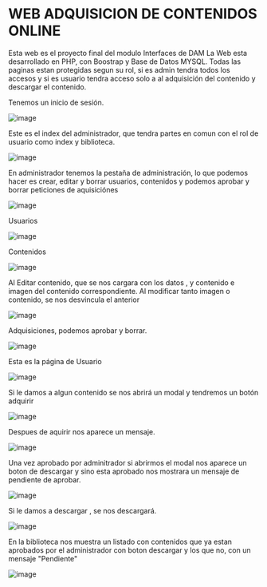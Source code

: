 # WEB ADQUISICION DE CONTENIDOS ONLINE
Esta web es el proyecto final del modulo Interfaces de DAM
La Web esta desarrollado en PHP, con Boostrap y Base de Datos MYSQL. Todas las paginas estan protegidas segun su rol, si es admin tendra todos los accesos y si es usuario tendra acceso solo a al adquisición del contenido y descargar el contenido.

Tenemos un inicio de sesión.

![image](https://github.com/FA90N/MARKETPLACE/assets/123337463/a538172d-5920-4705-8e75-4a77a6b6aa0b)

Este es el index del administrador, que tendra partes en comun con el rol de usuario como index y biblioteca.

![image](https://github.com/FA90N/MARKETPLACE/assets/123337463/55559e94-b25a-4f0b-900e-45f7f55421bf)

En administrador tenemos la pestaña de administración, lo que podemos hacer es crear, editar y borrar usuarios, contenidos y podemos aprobar y borrar peticiones de aquisiciónes

![image](https://github.com/FA90N/MARKETPLACE/assets/123337463/ab5397dd-30e1-432d-996a-535e739c6978)

Usuarios

![image](https://github.com/FA90N/MARKETPLACE/assets/123337463/9e35abba-8c12-4c84-a546-ddc719a8d005)

Contenidos

![image](https://github.com/FA90N/MARKETPLACE/assets/123337463/e3309123-b354-4ea0-86b4-8f7a2ec55f6e)

Al Editar contenido, que se nos cargara con los datos , y contenido e imagen del contenido correspondiente. Al modificar tanto imagen o contenido, se nos desvincula el anterior

![image](https://github.com/FA90N/MARKETPLACE/assets/123337463/5c26df18-52e8-4e7c-b781-46c6664e850d)

Adquisiciones, podemos aprobar y borrar.

![image](https://github.com/FA90N/MARKETPLACE/assets/123337463/962c283c-be2a-4266-ba5a-6ac0649dc80a)

Esta es la página de Usuario

![image](https://github.com/FA90N/MARKETPLACE/assets/123337463/0e164773-0f30-46d6-a680-e16c1b9d20b7)

Si le damos a algun contenido se nos abrirá un modal y tendremos un botón adquirir

![image](https://github.com/FA90N/MARKETPLACE/assets/123337463/0d3fc693-d974-4365-b9cb-bac6d8df5fab)

Despues de aquirir nos aparece un mensaje.

![image](https://github.com/FA90N/MARKETPLACE/assets/123337463/b8025cf3-f8bd-4e15-bae8-908b73d444bb)

Una vez aprobado por adminitrador si abrirmos el modal nos aparece un boton de descargar y sino esta aprobado nos mostrara un mensaje de pendiente de aprobar.

![image](https://github.com/FA90N/MARKETPLACE/assets/123337463/022e9df1-9a4b-4663-b721-ba6d65ffc270)

Si le damos a descargar , se nos descargará.

![image](https://github.com/FA90N/MARKETPLACE/assets/123337463/4d3d3d6f-b24a-4804-906d-74069b2d93ec)

En la biblioteca nos muestra un listado con contenidos que ya estan aprobados por el administrador con boton descargar y los que no, con un mensaje "Pendiente"

![image](https://github.com/FA90N/MARKETPLACE/assets/123337463/0342f3b8-fd5e-41d3-aabc-efa688fa003f)

















